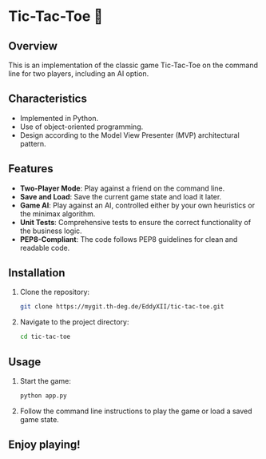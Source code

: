 # Tic-Tac-Toe 🐍

## Overview
This is an implementation of the classic game Tic-Tac-Toe on the command line for two players, including an AI option.

## Characteristics
- Implemented in Python.
- Use of object-oriented programming.
- Design according to the Model View Presenter (MVP) architectural pattern.

## Features
- **Two-Player Mode**: Play against a friend on the command line.
- **Save and Load**: Save the current game state and load it later.
- **Game AI**: Play against an AI, controlled either by your own heuristics or the minimax algorithm.
- **Unit Tests**: Comprehensive tests to ensure the correct functionality of the business logic.
- **PEP8-Compliant**: The code follows PEP8 guidelines for clean and readable code.

## Installation
1. Clone the repository:
    ```sh
    git clone https://mygit.th-deg.de/EddyXII/tic-tac-toe.git
    ```
2. Navigate to the project directory:
    ```sh
    cd tic-tac-toe
    ```

## Usage
1. Start the game:
    ```sh
    python app.py
    ```
2. Follow the command line instructions to play the game or load a saved game state.

## Enjoy playing!

